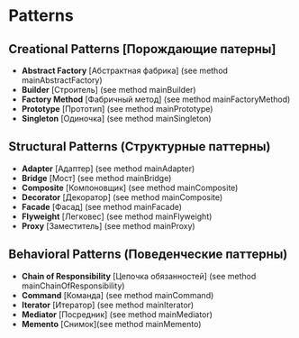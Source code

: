 
# Patterns

## Creational Patterns [Порождающие патерны]

- **Abstract Factory** [Абстрактная фабрика] (see method mainAbstractFactory)
- **Builder** [Строитель] (see method mainBuilder)
- **Factory Method** [Фабричный метод] (see method mainFactoryMethod)
- **Prototype** [Прототип] (see method mainPrototype)
- **Singleton** [Одиночка] (see method mainSingleton)

## Structural Patterns (Структурные паттерны)

- **Adapter** [Адаптер] (see method mainAdapter)
- **Bridge** [Мост] (see method mainBridge)
- **Composite** [Компоновщик] (see method mainComposite)
- **Decorator** [Декоратор] (see method mainComposite)
- **Facade** [Фасад] (see method mainFacade)
- **Flyweight** [Легковес] (see method mainFlyweight)
- **Proxy** [Заместитель] (see method mainProxy)

## Behavioral Patterns (Поведенческие паттерны)

- **Chain of Responsibility** [Цепочка обязанностей] (see method mainChainOfResponsibility)
- **Command** [Команда] (see method mainCommand)
- **Iterator** [Итератор] (see method mainIterator)
- **Mediator** [Посредник] (see method mainMediator)
- **Memento** [Снимок](see method mainMemento)
